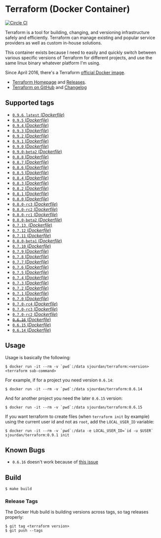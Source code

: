 # Terraform (Docker Container)

[![Circle CI](https://circleci.com/gh/sjourdan/terraform-docker.svg?style=shield)](https://circleci.com/gh/sjourdan/terraform-docker)

Terraform is a tool for building, changing, and versioning infrastructure safely and efficiently. Terraform can manage existing and popular service providers as well as custom in-house solutions.

This container exists because I need to easily and quickly switch between various specific versions of Terraform for different projects, and use the same linux binary whatever platform I'm using.

Since April 2016, there's a Terraform [official Docker image](https://hub.docker.com/r/hashicorp/terraform/).

- [Terraform Homepage](https://www.terraform.io/) and [Releases](https://releases.hashicorp.com/terraform/).
- [Terraform on GitHub](https://github.com/hashicorp/terraform) and [Changelog](https://github.com/hashicorp/terraform/blob/master/CHANGELOG.md)

## Supported tags

-	[`0.9.6`, `latest` (*Dockerfile*)](https://github.com/sjourdan/terraform-docker/blob/0.9.6/Dockerfile)
-	[`0.9.5` (*Dockerfile*)](https://github.com/sjourdan/terraform-docker/blob/0.9.5/Dockerfile)
-	[`0.9.4` (*Dockerfile*)](https://github.com/sjourdan/terraform-docker/blob/0.9.4/Dockerfile)
-	[`0.9.3` (*Dockerfile*)](https://github.com/sjourdan/terraform-docker/blob/0.9.3/Dockerfile)
-	[`0.9.2` (*Dockerfile*)](https://github.com/sjourdan/terraform-docker/blob/0.9.2/Dockerfile)
-	[`0.9.1` (*Dockerfile*)](https://github.com/sjourdan/terraform-docker/blob/0.9.1/Dockerfile)
-	[`0.9.0` (*Dockerfile*)](https://github.com/sjourdan/terraform-docker/blob/0.9.0/Dockerfile)
-	[`0.9.0-beta2` (*Dockerfile*)](https://github.com/sjourdan/terraform-docker/blob/0.9.0-beta2/Dockerfile)
-	[`0.8.8` (*Dockerfile*)](https://github.com/sjourdan/terraform-docker/blob/0.8.8/Dockerfile)
-	[`0.8.7` (*Dockerfile*)](https://github.com/sjourdan/terraform-docker/blob/0.8.7/Dockerfile)
-	[`0.8.6` (*Dockerfile*)](https://github.com/sjourdan/terraform-docker/blob/0.8.6/Dockerfile)
-	[`0.8.5` (*Dockerfile*)](https://github.com/sjourdan/terraform-docker/blob/0.8.5/Dockerfile)
-	[`0.8.4` (*Dockerfile*)](https://github.com/sjourdan/terraform-docker/blob/0.8.4/Dockerfile)
-	[`0.8.3` (*Dockerfile*)](https://github.com/sjourdan/terraform-docker/blob/0.8.3/Dockerfile)
-	[`0.8.2` (*Dockerfile*)](https://github.com/sjourdan/terraform-docker/blob/0.8.2/Dockerfile)
-	[`0.8.1` (*Dockerfile*)](https://github.com/sjourdan/terraform-docker/blob/0.8.1/Dockerfile)
-	[`0.8.0` (*Dockerfile*)](https://github.com/sjourdan/terraform-docker/blob/0.8.0/Dockerfile)
-	[`0.8.0-rc3` (*Dockerfile*)](https://github.com/sjourdan/terraform-docker/blob/0.8.0-rc3/Dockerfile)
-	[`0.8.0-rc2` (*Dockerfile*)](https://github.com/sjourdan/terraform-docker/blob/0.8.0-rc2/Dockerfile)
-	[`0.8.0-rc1` (*Dockerfile*)](https://github.com/sjourdan/terraform-docker/blob/0.8.0-rc1/Dockerfile)
-	[`0.8.0-beta2` (*Dockerfile*)](https://github.com/sjourdan/terraform-docker/blob/0.8.0-beta2/Dockerfile)
-	[`0.7.13`, (*Dockerfile*)](https://github.com/sjourdan/terraform-docker/blob/0.7.13/Dockerfile)
-	[`0.7.12` (*Dockerfile*)](https://github.com/sjourdan/terraform-docker/blob/0.7.12/Dockerfile)
-	[`0.7.11` (*Dockerfile*)](https://github.com/sjourdan/terraform-docker/blob/0.7.11/Dockerfile)
-	[`0.8.0-beta1` (*Dockerfile*)](https://github.com/sjourdan/terraform-docker/blob/0.8.0-beta1/Dockerfile)
-	[`0.7.10` (*Dockerfile*)](https://github.com/sjourdan/terraform-docker/blob/0.7.10/Dockerfile)
-	[`0.7.9` (*Dockerfile*)](https://github.com/sjourdan/terraform-docker/blob/0.7.9/Dockerfile)
-	[`0.7.8` (*Dockerfile*)](https://github.com/sjourdan/terraform-docker/blob/0.7.8/Dockerfile)
-	[`0.7.7` (*Dockerfile*)](https://github.com/sjourdan/terraform-docker/blob/0.7.7/Dockerfile)
-	[`0.7.6` (*Dockerfile*)](https://github.com/sjourdan/terraform-docker/blob/0.7.6/Dockerfile)
-	[`0.7.5` (*Dockerfile*)](https://github.com/sjourdan/terraform-docker/blob/0.7.5/Dockerfile)
-	[`0.7.4` (*Dockerfile*)](https://github.com/sjourdan/terraform-docker/blob/0.7.4/Dockerfile)
-	[`0.7.3` (*Dockerfile*)](https://github.com/sjourdan/terraform-docker/blob/0.7.3/Dockerfile)
-	[`0.7.2` (*Dockerfile*)](https://github.com/sjourdan/terraform-docker/blob/0.7.2/Dockerfile)
-	[`0.7.1` (*Dockerfile*)](https://github.com/sjourdan/terraform-docker/blob/0.7.1/Dockerfile)
-	[`0.7.0` (*Dockerfile*)](https://github.com/sjourdan/terraform-docker/blob/0.7.0/Dockerfile)
-	[`0.7.0-rc4` (*Dockerfile*)](https://github.com/sjourdan/terraform-docker/blob/0.7.0-rc4/Dockerfile)
-	[`0.7.0-rc3` (*Dockerfile*)](https://github.com/sjourdan/terraform-docker/blob/0.7.0-rc3/Dockerfile)
-	[`0.7.0-rc2` (*Dockerfile*)](https://github.com/sjourdan/terraform-docker/blob/0.7.0-rc2/Dockerfile)
-	[~~`0.6.16`~~ (*Dockerfile*)](https://github.com/sjourdan/terraform-docker/blob/0.6.16/Dockerfile)
-	[`0.6.15` (*Dockerfile*)](https://github.com/sjourdan/terraform-docker/blob/0.6.15/Dockerfile)
-	[`0.6.14` (*Dockerfile*)](https://github.com/sjourdan/terraform-docker/blob/0.6.14/Dockerfile)

## Usage

Usage is basically the following:

```
$ docker run -it --rm -v `pwd`:/data sjourdan/terraform:<version> <terraform sub-command>
```

For example, if for a project you need version `0.6.14`:

```
$ docker run -it --rm -v `pwd`:/data sjourdan/terraform:0.6.14
```

And for another project you need the later `0.6.15` version:

```
$ docker run -it --rm -v `pwd`:/data sjourdan/terraform:0.6.15
```

If you want terraform to create files (when `terraform init` by example) using
the current user id and not as `root`, add the `LOCAL_USER_ID` variable:

```
$ docker run -it --rm -v `pwd`:/data -e LOCAL_USER_ID=`id -u $USER` sjourdan/terraform:0.9.1 init
```

## Known Bugs

- `0.6.16` doesn't work because of [this issue](https://github.com/hashicorp/terraform/issues/6714)

## Build

```
$ make build
```

### Release Tags

The Docker Hub build is building versions across tags, so tag releases properly:

```
$ git tag <terraform version>
$ git push --tags
```
